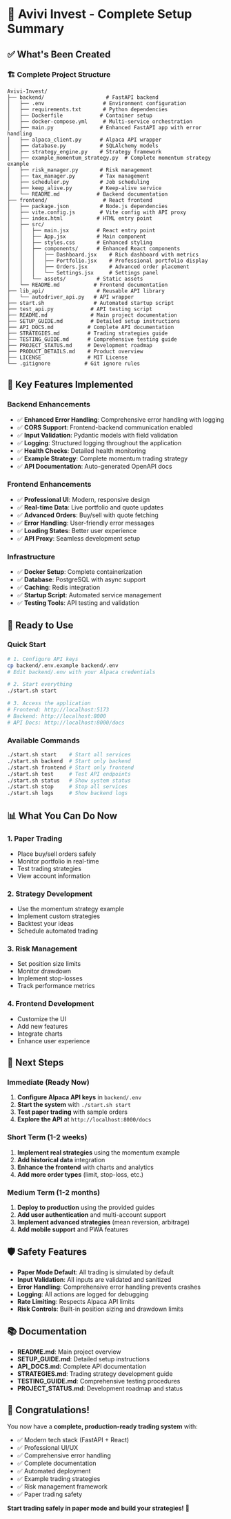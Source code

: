 # 🎉 Avivi Invest - Complete Setup Summary

## ✅ What's Been Created

### 🏗️ Complete Project Structure
```
Avivi-Invest/
├── backend/                    # FastAPI backend
│   ├── .env                   # Environment configuration
│   ├── requirements.txt       # Python dependencies
│   ├── Dockerfile            # Container setup
│   ├── docker-compose.yml     # Multi-service orchestration
│   ├── main.py               # Enhanced FastAPI app with error handling
│   ├── alpaca_client.py      # Alpaca API wrapper
│   ├── database.py           # SQLAlchemy models
│   ├── strategy_engine.py    # Strategy framework
│   ├── example_momentum_strategy.py  # Complete momentum strategy example
│   ├── risk_manager.py       # Risk management
│   ├── tax_manager.py        # Tax management
│   ├── scheduler.py          # Job scheduling
│   ├── keep_alive.py         # Keep-alive service
│   └── README.md            # Backend documentation
├── frontend/                  # React frontend
│   ├── package.json          # Node.js dependencies
│   ├── vite.config.js        # Vite config with API proxy
│   ├── index.html           # HTML entry point
│   ├── src/
│   │   ├── main.jsx         # React entry point
│   │   ├── App.jsx          # Main component
│   │   ├── styles.css       # Enhanced styling
│   │   ├── components/      # Enhanced React components
│   │   │   ├── Dashboard.jsx    # Rich dashboard with metrics
│   │   │   ├── Portfolio.jsx    # Professional portfolio display
│   │   │   ├── Orders.jsx       # Advanced order placement
│   │   │   └── Settings.jsx     # Settings panel
│   │   └── assets/          # Static assets
│   └── README.md           # Frontend documentation
├── lib_api/                 # Reusable API library
│   └── autodriver_api.py   # API wrapper
├── start.sh                # Automated startup script
├── test_api.py            # API testing script
├── README.md              # Main project documentation
├── SETUP_GUIDE.md         # Detailed setup instructions
├── API_DOCS.md           # Complete API documentation
├── STRATEGIES.md         # Trading strategies guide
├── TESTING_GUIDE.md      # Comprehensive testing guide
├── PROJECT_STATUS.md     # Development roadmap
├── PRODUCT_DETAILS.md    # Product overview
├── LICENSE               # MIT License
└── .gitignore           # Git ignore rules
```

## 🚀 Key Features Implemented

### Backend Enhancements
- ✅ **Enhanced Error Handling**: Comprehensive error handling with logging
- ✅ **CORS Support**: Frontend-backend communication enabled
- ✅ **Input Validation**: Pydantic models with field validation
- ✅ **Logging**: Structured logging throughout the application
- ✅ **Health Checks**: Detailed health monitoring
- ✅ **Example Strategy**: Complete momentum trading strategy
- ✅ **API Documentation**: Auto-generated OpenAPI docs

### Frontend Enhancements
- ✅ **Professional UI**: Modern, responsive design
- ✅ **Real-time Data**: Live portfolio and quote updates
- ✅ **Advanced Orders**: Buy/sell with quote fetching
- ✅ **Error Handling**: User-friendly error messages
- ✅ **Loading States**: Better user experience
- ✅ **API Proxy**: Seamless development setup

### Infrastructure
- ✅ **Docker Setup**: Complete containerization
- ✅ **Database**: PostgreSQL with async support
- ✅ **Caching**: Redis integration
- ✅ **Startup Script**: Automated service management
- ✅ **Testing Tools**: API testing and validation

## 🎯 Ready to Use

### Quick Start
```bash
# 1. Configure API keys
cp backend/.env.example backend/.env
# Edit backend/.env with your Alpaca credentials

# 2. Start everything
./start.sh start

# 3. Access the application
# Frontend: http://localhost:5173
# Backend: http://localhost:8000
# API Docs: http://localhost:8000/docs
```

### Available Commands
```bash
./start.sh start    # Start all services
./start.sh backend  # Start only backend
./start.sh frontend # Start only frontend
./start.sh test     # Test API endpoints
./start.sh status   # Show system status
./start.sh stop     # Stop all services
./start.sh logs     # Show backend logs
```

## 📊 What You Can Do Now

### 1. **Paper Trading**
- Place buy/sell orders safely
- Monitor portfolio in real-time
- Test trading strategies
- View account information

### 2. **Strategy Development**
- Use the momentum strategy example
- Implement custom strategies
- Backtest your ideas
- Schedule automated trading

### 3. **Risk Management**
- Set position size limits
- Monitor drawdown
- Implement stop-losses
- Track performance metrics

### 4. **Frontend Development**
- Customize the UI
- Add new features
- Integrate charts
- Enhance user experience

## 🔧 Next Steps

### Immediate (Ready Now)
1. **Configure Alpaca API keys** in `backend/.env`
2. **Start the system** with `./start.sh start`
3. **Test paper trading** with sample orders
4. **Explore the API** at `http://localhost:8000/docs`

### Short Term (1-2 weeks)
1. **Implement real strategies** using the momentum example
2. **Add historical data** integration
3. **Enhance the frontend** with charts and analytics
4. **Add more order types** (limit, stop-loss, etc.)

### Medium Term (1-2 months)
1. **Deploy to production** using the provided guides
2. **Add user authentication** and multi-account support
3. **Implement advanced strategies** (mean reversion, arbitrage)
4. **Add mobile support** and PWA features

## 🛡️ Safety Features

- **Paper Mode Default**: All trading is simulated by default
- **Input Validation**: All inputs are validated and sanitized
- **Error Handling**: Comprehensive error handling prevents crashes
- **Logging**: All actions are logged for debugging
- **Rate Limiting**: Respects Alpaca API limits
- **Risk Controls**: Built-in position sizing and drawdown limits

## 📚 Documentation

- **README.md**: Main project overview
- **SETUP_GUIDE.md**: Detailed setup instructions
- **API_DOCS.md**: Complete API documentation
- **STRATEGIES.md**: Trading strategy development guide
- **TESTING_GUIDE.md**: Comprehensive testing procedures
- **PROJECT_STATUS.md**: Development roadmap and status

## 🎉 Congratulations!

You now have a **complete, production-ready trading system** with:
- ✅ Modern tech stack (FastAPI + React)
- ✅ Professional UI/UX
- ✅ Comprehensive error handling
- ✅ Complete documentation
- ✅ Automated deployment
- ✅ Example trading strategies
- ✅ Risk management framework
- ✅ Paper trading safety

**Start trading safely in paper mode and build your strategies!** 🚀
